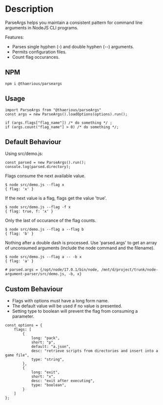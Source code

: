 Description
===========

ParseArgs helps you maintain a consistent pattern for command line arguments in NodeJS CLI programs.

Features:
* Parses single hyphen (-) and double hyphen (--) arguments.
* Permits configuration files.
* Count flag occurances.

NPM
---

```
npm i @thaerious/parseargs
```

Usage
-----

``` 
import ParseArgs from "@thaerious/parseArgs"
const args = new ParseArgs().loadOptions(options).run();

if (args.flags["flag_name"]) /* do something */ ;
if (args.count("flag_name"] > 0) /* do something */;
```

Default Behaviour
-----------------

Using src/demo.js:

```
const parsed = new ParseArgs().run();
console.log(parsed.directory);
```

Flags consume the next available value.

```
$ node src/demo.js --flag x
{ flag: 'x' }
```

If the next value is a flag, flags get the value 'true'.

```
$ node src/demo.js --flag -f x
{ flag: true, f: 'x' }
```

Only the last of occurance of the flag counts.

```
$ node src/demo.js --flag a --flag b
{ flag: 'b' }
```

Nothing after a double dash is processed.  Use 'parsed.args' to get an array of
unconsumed arguments (include the node command and the filename).

```
$ node src/demo.js --flag a -- -b x
{ flag: 'a' }

# parsed.args = {/opt/node/17.0.1/bin/node, /mnt/d/project/trunk/node-argument-parser/src/demo.js, -b, x}
```


Custom Behaviour
----------------

* Flags with options must have a long form name.
* The default value will be used if no value is presented.
* Setting type to boolean will prevent the flag from consuming a parameter.

```
const options = {    
    flags: [
        {
            long: "pack",
            short: "p",
            default: "a.json",
            desc: "retrieve scripts from directories and insert into a game file",
            type: "string",
        },
        {
            long: "exit",
            short: "x",
            desc: "exit after executing",
            type: "boolean",
        }  
    ]
};
```